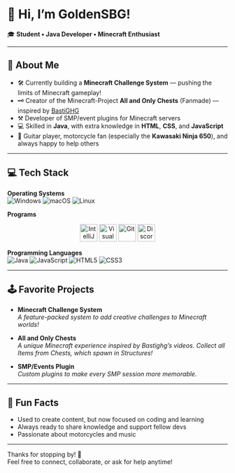 # 👋 Hi, I’m GoldenSBG!

🎓 **Student • Java Developer • Minecraft Enthusiast**

---

## 🚀 About Me

- 🛠️ Currently building a **Minecraft Challenge System** — pushing the limits of Minecraft gameplay!
- 🗝️ Creator of the Minecraft-Project **All and Only Chests** (Fanmade) — inspired by [BastiGHG](https://youtube.com/@bastighg)
- ⚒️ Developer of SMP/event plugins for Minecraft servers
- 💻 Skilled in **Java**, with extra knowledge in **HTML**, **CSS**, and **JavaScript**
- 🎸 Guitar player, motorcycle fan (especially the **Kawasaki Ninja 650**), and always happy to help others

---

## 💻 Tech Stack

**Operating Systems**  
![Windows](https://img.shields.io/badge/Windows-0078D6?logo=windows&logoColor=white&style=flat)
![macOS](https://img.shields.io/badge/macOS-000000?logo=apple&logoColor=white&style=flat)
![Linux](https://img.shields.io/badge/Linux-FCC624?logo=linux&logoColor=black&style=flat)

**Programs**  
<p align="center">
  <img src="https://resources.jetbrains.com/storage/products/intellij-idea/img/meta/intellij-idea_logo_300x300.png" alt="IntelliJ IDEA" width="40" />
  <img src="https://skillicons.dev/icons?i=vscode" alt="Visual Studio Code" width="40" />
  <img src="https://skillicons.dev/icons?i=git" alt="Git" width="40" />
  <img src="https://skillicons.dev/icons?i=discord" alt="Discord" width="40" />
</p>

**Programming Languages**  
![Java](https://img.shields.io/badge/Java-007396?logo=java&logoColor=white&style=flat)
![JavaScript](https://img.shields.io/badge/JavaScript-F7DF1E?logo=javascript&logoColor=black&style=flat)
![HTML5](https://img.shields.io/badge/HTML5-E34F26?logo=html5&logoColor=white&style=flat)
![CSS3](https://img.shields.io/badge/CSS3-1572B6?logo=css3&logoColor=white&style=flat)

---

## 🕹️ Favorite Projects

- **Minecraft Challenge System**  
  _A feature-packed system to add creative challenges to Minecraft worlds!_

- **All and Only Chests**  
  _A unique Minecraft experience inspired by Bastighg’s videos. Collect all Items from Chests, which spawn in Structures!_

- **SMP/Events Plugin**  
  _Custom plugins to make every SMP session more memorable._

---

## 🌱 Fun Facts

- Used to create content, but now focused on coding and learning
- Always ready to share knowledge and support fellow devs
- Passionate about motorcycles and music

---

Thanks for stopping by! 🚦  
Feel free to connect, collaborate, or ask for help anytime!
